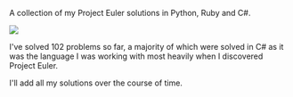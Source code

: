 A collection of my Project Euler solutions in Python, Ruby and C#.

<img src='http://projecteuler.net/profile/patrick.l.dean.png'>

I've solved 102 problems so far, a majority of which were solved in C# as it was the language I was working with most heavily when I discovered Project Euler. 

I'll add all my solutions over the course of time.
